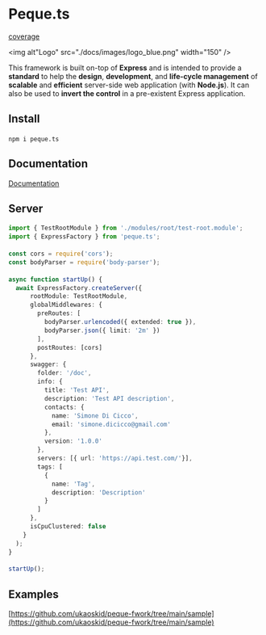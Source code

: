 # Peque.ts

[coverage](https://raw.githubusercontent.com/ukaoskid/peque-fwork/main/.badge-coverage.svg)

<img alt"Logo" src="./docs/images/logo_blue.png" width="150" />

This framework is built on-top of **Express** and is intended to provide a **standard** to help the **design**, **development**,
and **life-cycle management** of **scalable** and **efficient** server-side web application (with **Node.js**).
It can also be used to **invert the control** in a pre-existent Express application.

## Install
`npm i peque.ts`

## Documentation
[Documentation](https://www.peque.tech)

## Server
```typescript
import { TestRootModule } from './modules/root/test-root.module';
import { ExpressFactory } from 'peque.ts';

const cors = require('cors');
const bodyParser = require('body-parser');

async function startUp() {
  await ExpressFactory.createServer({
      rootModule: TestRootModule,
      globalMiddlewares: {
        preRoutes: [
          bodyParser.urlencoded({ extended: true }),
          bodyParser.json({ limit: '2m' })
        ],
        postRoutes: [cors]
      },
      swagger: {
        folder: '/doc',
        info: {
          title: 'Test API',
          description: 'Test API description',
          contacts: {
            name: 'Simone Di Cicco',
            email: 'simone.dicicco@gmail.com'
          },
          version: '1.0.0'
        },
        servers: [{ url: 'https://api.test.com/'}],
        tags: [
          {
            name: 'Tag',
            description: 'Description'
          }
        ]
      },
      isCpuClustered: false
    }
  );
}

startUp();
```

## Examples
[https://github.com/ukaoskid/peque-fwork/tree/main/sample](https://github.com/ukaoskid/peque-fwork/tree/main/sample)
